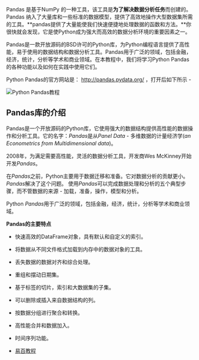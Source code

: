 Pandas 是基于NumPy 的一种工具，该工具是**为了解决数据分析任务**而创建的。Pandas 纳入了大量库和一些标准的数据模型，提供了高效地操作大型数据集所需的工具。**pandas提供了大量能使我们快速便捷地处理数据的函数和方法。**你很快就会发现，它是使Python成为强大而高效的数据分析环境的重要因素之一。

Pandas是一款开放源码的BSD许可的Python库，为Python编程语言提供了高性能，易于使用的数据结构和数据分析工具。Pandas用于广泛的领域，包括金融，经济，统计，分析等学术和商业领域。在本教程中，我们将学习Python Pandas的各种功能以及如何在实践中使用它们。

Python Pandas的官方网站是： http://pandas.pydata.org/ ，打开后如下所示 - 

![Python Pandas教程](http://www.yiibai.com/uploads/images/201710/3010/120141023_72190.png)

## Pandas库的介绍

Pandas是一个开放源码的Python库，它使用强大的数据结构提供高性能的数据操作和分析工具。它的名字：*Pandas*是从*Panel Data* - 多维数据的计量经济学(*an Econometrics from Multidimensional data*)。

2008年，为满足需要高性能，灵活的数据分析工具，开发商Wes McKinney开始开发*Pandas*。

在*Pandas*之前，Python主要用于数据迁移和准备。它对数据分析的贡献更小。 *Pandas*解决了这个问题。 使用*Pandas*可以完成数据处理和分析的五个典型步骤，而不管数据的来源 - 加载，准备，操作，模型和分析。

Python *Pandas*用于广泛的领域，包括金融，经济，统计，分析等学术和商业领域。

**Pandas的主要特点**

- 快速高效的DataFrame对象，具有默认和自定义的索引。
- 将数据从不同文件格式加载到内存中的数据对象的工具。
- 丢失数据的数据对齐和综合处理。
- 重组和摆动日期集。
- 基于标签的切片，索引和大数据集的子集。
- 可以删除或插入来自数据结构的列。
- 按数据分组进行聚合和转换。
- 高性能合并和数据加入。
- 时间序列功能。





- [易百教程](https://www.yiibai.com/pandas)